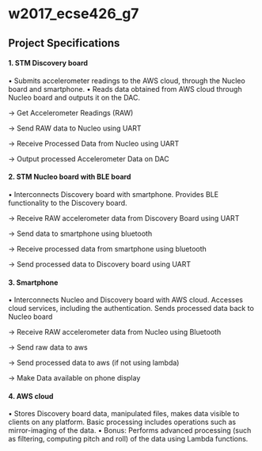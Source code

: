 # w2017_ecse426_g7

## Project Specifications
#### 1. STM Discovery board
• Submits accelerometer readings to the AWS cloud, through the Nucleo board and
smartphone.
• Reads data obtained from AWS cloud through Nucleo board and outputs it on the DAC.

-> Get Accelerometer Readings (RAW)

-> Send RAW data to Nucleo using UART

-> Receive Processed Data from Nucleo using UART

-> Output processed Accelerometer Data on DAC

#### 2. STM Nucleo board with BLE board
• Interconnects Discovery board with smartphone. Provides BLE functionality to the
Discovery board.

-> Receive RAW accelerometer data from Discovery Board using UART

-> Send data to smartphone using bluetooth

-> Receive processed data from smartphone using bluetooth

-> Send processed data to Discovery board using UART

#### 3. Smartphone
• Interconnects Nucleo and Discovery board with AWS cloud. Accesses cloud services, including the authentication. Sends processed data back to Nucleo board

-> Receive RAW accelerometer data from Nucleo using Bluetooth

-> Send raw data to aws

-> Send processed data to aws (if not using lambda)

-> Make Data available on phone display


#### 4. AWS cloud
• Stores Discovery board data, manipulated files, makes data visible to clients on any
platform. Basic processing includes operations such as mirror-imaging of the data.
• Bonus: Performs advanced processing (such as filtering, computing pitch and roll) of the
data using Lambda functions.
